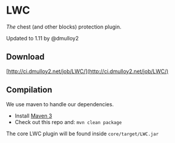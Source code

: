 # LWC

*The* chest (and other blocks) protection plugin.

Updated to 1.11 by @dmulloy2

## Download
[http://ci.dmulloy2.net/job/LWC/](http://ci.dmulloy2.net/job/LWC/)

## Compilation

We use maven to handle our dependencies.

* Install [Maven 3](http://maven.apache.org/download.html)
* Check out this repo and: `mvn clean package`

The core LWC plugin will be found inside `core/target/LWC.jar`
